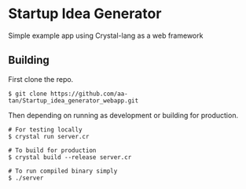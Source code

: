 # Startup Idea Generator
Simple example app using Crystal-lang as a web framework

## Building
First clone the repo.

```console
$ git clone https://github.com/aa-tan/Startup_idea_generator_webapp.git
```

Then depending on running as development or building for production.

```console
# For testing locally
$ crystal run server.cr

# To build for production
$ crystal build --release server.cr

# To run compiled binary simply
$ ./server
```
